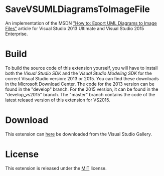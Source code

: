 SaveVSUMLDiagramsToImageFile
============================

An implementation of the MSDN ["How to: Export UML Diagrams to Image Files"](http://msdn.microsoft.com/en-us/library/ff469815.aspx) article for Visual Studio 2013 Ultimate and Visual Studio 2015 Enterprise.

# Build #
To build the source code of this extension yourself, you will have to install both the *Visual Studio SDK* and the *Visual Studio Modeling SDK* for the correct Visual Studio version: 2013 or 2015. You can find these downloads in the Microsoft Download Center. The code for the 2013 version can be found in the "develop" branch. For the 2015 version, it can be found in the "develop_vs2015" branch. The "master" branch contains the code of the latest releaed version of this extension for VS2015.

# Download #
This extension can [here](http://visualstudiogallery.msdn.microsoft.com/f13d917d-0e67-4f3e-bdb7-d08046553951) be downloaded from the Visual Studio Gallery.

# License #
This extension is released under the [MIT](https://github.com/bwstaal/SaveVSUMLDiagramsToImageFile/blob/develop/LICENSE.txt) license.